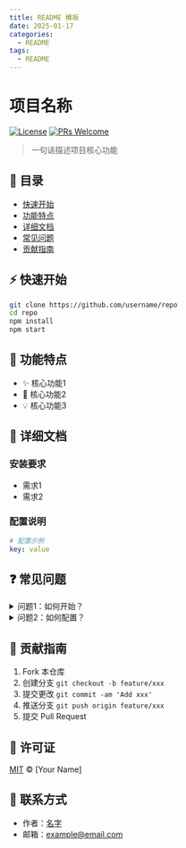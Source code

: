 ```yaml
---
title: README 模板
date: 2025-01-17
categories:
  - README
tags:
  - README
---
```


# 项目名称

[![License](https://img.shields.io/badge/license-MIT-blue.svg)](LICENSE)
[![PRs Welcome](https://img.shields.io/badge/PRs-welcome-brightgreen.svg)](CONTRIBUTING.md)

> 一句话描述项目核心功能

## 📑 目录

- [快速开始](#快速开始)
- [功能特点](#功能特点)
- [详细文档](#详细文档)
- [常见问题](#常见问题)
- [贡献指南](#贡献指南)

## ⚡ 快速开始

```bash
git clone https://github.com/username/repo
cd repo
npm install
npm start
```

## 🎯 功能特点

- ✨ 核心功能1
- 🚀 核心功能2
- 💡 核心功能3

## 📖 详细文档

### 安装要求

- 需求1
- 需求2

### 配置说明

```yaml
# 配置示例
key: value
```

## ❓ 常见问题

<details>
<summary>问题1：如何开始？</summary>
详细解答...
</details>

<details>
<summary>问题2：如何配置？</summary>
详细解答...
</details>

## 🤝 贡献指南

1. Fork 本仓库
2. 创建分支 `git checkout -b feature/xxx`
3. 提交更改 `git commit -am 'Add xxx'`
4. 推送分支 `git push origin feature/xxx`
5. 提交 Pull Request

## 📝 许可证

[MIT](LICENSE) © [Your Name]

## 📮 联系方式

- 作者：[名字](https://github.com/username)
- 邮箱：example@email.com